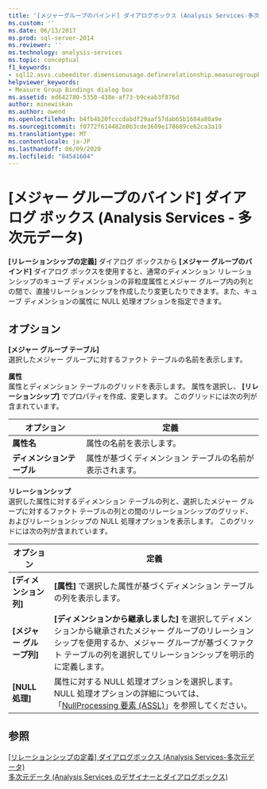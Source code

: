 ```yaml
---
title: '[メジャーグループのバインド] ダイアログボックス (Analysis Services-多次元データ) |Microsoft Docs'
ms.custom: ''
ms.date: 06/13/2017
ms.prod: sql-server-2014
ms.reviewer: ''
ms.technology: analysis-services
ms.topic: conceptual
f1_keywords:
- sql12.asvs.cubeeditor.dimensionusage.definerelationship.measuregroupbindings.f1
helpviewer_keywords:
- Measure Group Bindings dialog box
ms.assetid: ed642780-5350-438e-af73-b9ceab3f876d
author: minewiskan
ms.author: owend
ms.openlocfilehash: b4fb4b20fcccdabdf29aaf57dab65b1604a80a9e
ms.sourcegitcommit: f0772f614482e0b3cde3609e178689ce62ca3a19
ms.translationtype: MT
ms.contentlocale: ja-JP
ms.lasthandoff: 06/09/2020
ms.locfileid: "84541604"
---
```

# <a name="measure-group-bindings-dialog-box-analysis-services---multidimensional-data"></a>[メジャー グループのバインド] ダイアログ ボックス (Analysis Services - 多次元データ)
  **[リレーションシップの定義]** ダイアログ ボックスから **[メジャー グループのバインド]** ダイアログ ボックスを使用すると、通常のディメンション リレーションシップのキューブ ディメンションの非粒度属性とメジャー グループ内の列との間で、直接リレーションシップを作成したり変更したりできます。また、キューブ ディメンションの属性に NULL 処理オプションを指定できます。  
  
## <a name="options"></a>オプション  
 **[メジャー グループ テーブル]**  
 選択したメジャー グループに対するファクト テーブルの名前を表示します。  
  
 **属性**  
 属性とディメンション テーブルのグリッドを表示します。 属性を選択し、 **[リレーションシップ]** でプロパティを作成、変更します。 このグリッドには次の列が含まれています。  
  
|オプション|定義|  
|------------|----------------|  
|**属性名**|属性の名前を表示します。|  
|**ディメンションテーブル**|属性が基づくディメンション テーブルの名前が表示されます。|  
  
 **リレーションシップ**  
 選択した属性に対するディメンション テーブルの列と、選択したメジャー グループに対するファクト テーブルの列との間のリレーションシップのグリッド、およびリレーションシップの NULL 処理オプションを表示します。 このグリッドには次の列が含まれています。  
  
|オプション|定義|  
|------------|----------------|  
|**[ディメンション列]**|**[属性]** で選択した属性が基づくディメンション テーブルの列を表示します。|  
|**[メジャー グループ列]**|**[ディメンションから継承しました]** を選択してディメンションから継承されたメジャー グループのリレーションシップを使用するか、メジャー グループが基づくファクト テーブルの列を選択してリレーションシップを明示的に定義します。|  
|**[NULL 処理]**|属性に対する NULL 処理オプションを選択します。 NULL 処理オプションの詳細については、「[NullProcessing 要素 &#40;ASSL&#41;](https://docs.microsoft.com/bi-reference/assl/properties/nullprocessing-element-assl)」を参照してください。|  
  
## <a name="see-also"></a>参照  
 [[リレーションシップの定義] ダイアログボックス &#40;Analysis Services-多次元データ&#41;](define-relationship-dialog-box-analysis-services-multidimensional-data.md)   
 [多次元データ &#40;Analysis Services のデザイナーとダイアログボックス&#41;](analysis-services-designers-and-dialog-boxes-multidimensional-data.md)  
  
  
